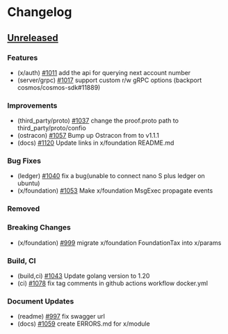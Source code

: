 <!--
Guiding Principles:

Changelogs are for humans, not machines.
There should be an entry for every single version.
The same types of changes should be grouped.
Versions and sections should be linkable.
The latest version comes first.
The release date of each version is displayed.
Mention whether you follow Semantic Versioning.

Usage:

Change log entries are to be added to the Unreleased section under the
appropriate stanza (see below). Each entry should ideally include a tag and
the Github issue reference in the following format:

* (<tag>) \#<issue-number> message

The issue numbers will later be link-ified during the release process so you do
not have to worry about including a link manually, but you can if you wish.

Types of changes (Stanzas):

"Features" for new features.
"Improvements" for changes in existing functionality.
"Deprecated" for soon-to-be removed features.
"Bug Fixes" for any bug fixes.
"Client Breaking" for breaking Protobuf, gRPC and REST routes used by end-users.
"CLI Breaking" for breaking CLI commands.
"API Breaking" for breaking exported APIs used by developers building on SDK.
"State Machine Breaking" for any changes that result in a different AppState given same genesisState and txList.
Ref: https://keepachangelog.com/en/1.0.0/
-->

# Changelog

## [Unreleased](https://github.com/Finschia/finschia-sdk/compare/v0.47.0...HEAD)

### Features
* (x/auth) [\#1011](https://github.com/Finschia/finschia-sdk/pull/1011) add the api for querying next account number
* (server/grpc) [\#1017](https://github.com/Finschia/finschia-sdk/pull/1017) support custom r/w gRPC options (backport cosmos/cosmos-sdk#11889)

### Improvements
* (third_party/proto) [\#1037](https://github.com/Finschia/finschia-sdk/pull/1037) change the proof.proto path to third_party/proto/confio
* (ostracon) [\#1057](https://github.com/Finschia/finschia-sdk/pull/1057) Bump up Ostracon from to v1.1.1
* (docs) [\#1120](https://github.com/Finschia/finschia-sdk/pull/1120) Update links in x/foundation README.md

### Bug Fixes
* (ledger) [\#1040](https://github.com/Finschia/finschia-sdk/pull/1040) fix a bug(unable to connect nano S plus ledger on ubuntu)
* (x/foundation) [\#1053](https://github.com/Finschia/finschia-sdk/pull/1053) Make x/foundation MsgExec propagate events

### Removed

### Breaking Changes
* (x/foundation) [\#999](https://github.com/Finschia/finschia-sdk/pull/999) migrate x/foundation FoundationTax into x/params

### Build, CI
* (build,ci) [\#1043](https://github.com/Finschia/finschia-sdk/pull/1043) Update golang version to 1.20
* (ci) [\#1078](https://github.com/Finschia/finschia-sdk/pull/1078) fix tag comments in github actions workflow docker.yml

### Document Updates
* (readme) [\#997](https://github.com/finschia/finschia-sdk/pull/997) fix swagger url
* (docs) [\#1059](https://github.com/Finschia/finschia-sdk/pull/1059) create ERRORS.md for x/module
